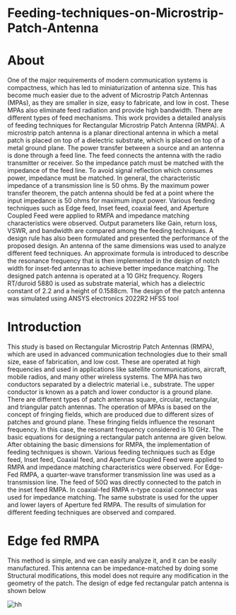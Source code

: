 # Feeding-techniques-on-Microstrip-Patch-Antenna
# About
One of the major requirements of modern communication systems is compactness, which has led to miniaturization of antenna size. This has become much easier due to the advent of Microstrip Patch Antennas (MPAs), as they are smaller in size, easy to fabricate, and low in cost. These MPAs also eliminate feed radiation and provide high bandwidth. There are different types of feed mechanisms. This work provides a detailed analysis of feeding techniques for Rectangular Microstrip Patch Antenna (RMPA). A microstrip patch antenna is a planar directional antenna in which a metal patch is placed on top of a dielectric substrate, which is placed on top of a metal ground plane. The power transfer between a source and an antenna is done through a feed line. The feed connects the antenna with the radio transmitter or receiver. So the impedance patch must be matched with the impedance of the feed line. To avoid signal reflection which consumes power, impedance must be matched. In general, the characteristic impedance of a transmission line is 50 ohms. By the maximum power transfer theorem, the patch antenna should be fed at a point where the input impedance is 50 ohms for maximum input power. Various feeding techniques such as Edge feed, Inset feed, coaxial feed, and Aperture Coupled Feed were applied to RMPA and impedance matching characteristics were observed. Output parameters like Gain, return loss, VSWR, and bandwidth are compared among the feeding techniques. A design rule has also been formulated and presented the performance of the proposed design. An antenna of the same dimensions was used to analyze different feed techniques. An approximate formula is introduced to describe the resonance frequency that is then implemented in the design of notch width for inset-fed antennas to achieve better impedance matching. The designed patch antenna is operated at a 10 GHz frequency. Rogers RT/duroid 5880 is used as substrate material, which has a dielectric constant of 2.2 and a height of 0.1588cm. The design of the patch antenna was simulated using ANSYS electronics 2022R2 HFSS tool


# Introduction

This study is based on Rectangular Microstrip Patch Antennas (RMPA), which are used in advanced communication technologies due to their small size, ease of fabrication, and low cost. These are operated at high frequencies and used in applications like satellite communications, aircraft, mobile radios, and many other wireless systems. The MPA has two conductors separated by a dielectric material i.e., substrate. The upper conductor is known as a patch and lower conductor is a ground plane. There are different types of patch antennas square, circular, rectangular, and triangular patch antennas. The operation of MPAs is based on the concept of fringing fields, which are produced due to different sizes of patches and ground plane. These fringing fields influence the resonant frequency. In this case, the resonant frequency considered is 10 GHz. The basic equations for designing a rectangular patch antenna are given below. After obtaining the basic dimensions for RMPA, the implementation of feeding techniques is shown. Various feeding techniques such as Edge feed, Inset feed, Coaxial feed, and Aperture Coupled Feed were applied to RMPA and impedance matching characteristics were observed. For Edge-Fed RMPA, a quarter-wave transformer transmission line was used as a transmission line. The feed of 50Ω was directly connected to the patch in the inset feed RMPA. In coaxial-fed RMPA n-type coaxial connector was used for impedance matching. The same substrate is used for the upper and lower layers of Aperture fed RMPA. The results of simulation for different feeding techniques are observed and compared.

# Edge fed RMPA
This method is simple, and we can easily analyze it, and it can be easily manufactured. This antenna can be impedance-matched by doing some Structural modifications, this model does not require any modification in the geometry of the patch. The design of edge fed rectangular patch antenna is shown below


![hh](https://github.com/DhruvaThej/Feeding-techniques-on-Microstrip-Patch-Antenna/assets/156312231/8bac6ecd-e230-41c1-9e3d-7baf0c5299ce)

